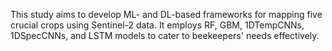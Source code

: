 This study aims to develop ML- and DL-based frameworks for mapping five crucial crops using Sentinel-2 data. It employs RF, GBM, 1DTempCNNs, 1DSpecCNNs, and LSTM models to cater to beekeepers' needs effectively.
